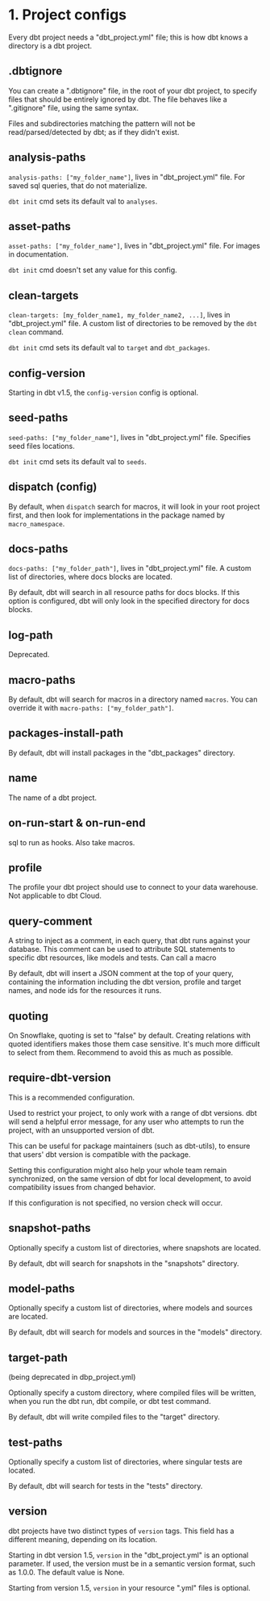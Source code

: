 # 1. Project configs
Every dbt project needs a "dbt_project.yml" file; this is how dbt knows a directory is a dbt project.

## .dbtignore
You can create a ".dbtignore" file, in the root of your dbt project, to specify files that should be entirely ignored by dbt. The file behaves like a ".gitignore" file, using the same syntax. 

Files and subdirectories matching the pattern will not be read/parsed/detected by dbt; as if they didn't exist.

## analysis-paths
`analysis-paths: ["my_folder_name"]`, lives in "dbt_project.yml" file. For saved sql queries, that do not materialize. 

`dbt init` cmd sets its default val to `analyses`. 

## asset-paths
`asset-paths: ["my_folder_name"]`, lives in "dbt_project.yml" file. For images in documentation. 

`dbt init` cmd doesn't set any value for this config. 

## clean-targets
`clean-targets: [my_folder_name1, my_folder_name2, ...]`, lives in "dbt_project.yml" file. A custom list of directories to be removed by the `dbt clean` command. 

`dbt init` cmd sets its default val to `target` and `dbt_packages`. 

## config-version
Starting in dbt v1.5, the `config-version` config is optional.

## seed-paths
`seed-paths: ["my_folder_name"]`, lives in "dbt_project.yml" file. Specifies seed files locations. 

`dbt init` cmd sets its default val to `seeds`. 

## dispatch (config)
By default, when `dispatch` search for macros, it will look in your root project first, and then look for implementations in the package named by `macro_namespace`.

## docs-paths
`docs-paths: ["my_folder_path"]`, lives in "dbt_project.yml" file. A custom list of directories, where docs blocks are located.

By default, dbt will search in all resource paths for docs blocks. If this option is configured, dbt will only look in the specified directory for docs blocks.

## log-path
Deprecated.

## macro-paths
By default, dbt will search for macros in a directory named `macros`. You can override it with `macro-paths: ["my_folder_path"]`. 

## packages-install-path
By default, dbt will install packages in the "dbt_packages" directory.

## name
The name of a dbt project.

## on-run-start & on-run-end
sql to run as hooks. Also take macros. 

## profile
The profile your dbt project should use to connect to your data warehouse. Not applicable to dbt Cloud. 

## query-comment
A string to inject as a comment, in each query, that dbt runs against your database. This comment can be used to attribute SQL statements to specific dbt resources, like models and tests. Can call a macro

By default, dbt will insert a JSON comment at the top of your query, containing the information including the dbt version, profile and target names, and node ids for the resources it runs. 

## quoting
On Snowflake, quoting is set to "false" by default. Creating relations with quoted identifiers makes those them case sensitive. It's much more difficult to select from them. Recommend to avoid this as much as possible.

## require-dbt-version
This is a recommended configuration.

Used to restrict your project, to only work with a range of dbt versions. dbt will send a helpful error message, for any user who attempts to run the project, with an unsupported version of dbt. 

This can be useful for package maintainers (such as dbt-utils), to ensure that users' dbt version is compatible with the package. 

Setting this configuration might also help your whole team remain synchronized, on the same version of dbt for local development, to avoid compatibility issues from changed behavior.

If this configuration is not specified, no version check will occur.

## snapshot-paths
Optionally specify a custom list of directories, where snapshots are located.

By default, dbt will search for snapshots in the "snapshots" directory. 

## model-paths
Optionally specify a custom list of directories, where models and sources are located.

By default, dbt will search for models and sources in the "models" directory. 

## target-path
(being deprecated in dbp_project.yml)

Optionally specify a custom directory, where compiled files will be written, when you run the dbt run, dbt compile, or dbt test command.

By default, dbt will write compiled files to the "target" directory. 

## test-paths
Optionally specify a custom list of directories, where singular tests are located.

By default, dbt will search for tests in the "tests" directory. 

## version
dbt projects have two distinct types of `version` tags. This field has a different meaning, depending on its location.

Starting in dbt version 1.5, `version` in the "dbt_project.yml" is an optional parameter. If used, the version must be in a semantic version format, such as 1.0.0. The default value is None.

Starting from version 1.5, `version` in your resource ".yml" files is optional.
